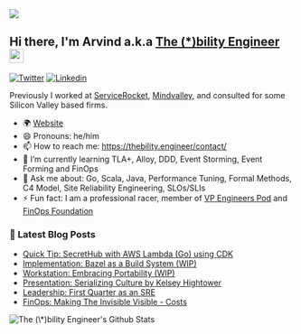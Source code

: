 <img src="https://thebility.engineer/images/about-me.jpg">

## Hi there, I'm Arvind a.k.a [The (\*)bility Engineer](https://thebility.engineer) <img src="https://media.giphy.com/media/hvRJCLFzcasrR4ia7z/giphy.gif" width="25px">

[![Twitter](https://img.shields.io/twitter/follow/rvine_naidu?style=social)](https://twitter.com/rvine_naidu)
[![Linkedin](https://img.shields.io/badge/-Arvind%20Naidu-blue?style=flat-square&logo=Linkedin&logoColor=white&link=https://www.linkedin.com/in/naiduarvind/)](https://www.linkedin.com/in/naiduarvind/)

Previously I worked at [ServiceRocket](https://servicerocket.com), [Mindvalley](https://mindvalley.com), and consulted for some Silicon Valley based firms.

- 🌍 [Website](https://thebility.engineer)
- 😄 Pronouns: he/him
- 📫 How to reach me: https://thebility.engineer/contact/
- 🌱 I’m currently learning TLA+, Alloy, DDD, Event Storming, Event Forming and FinOps
- 💬 Ask me about: Go, Scala, Java, Performance Tuning, Formal Methods, C4 Model, Site Reliability Engineering, SLOs/SLIs
- ⚡ Fun fact: I am a professional racer, member of [VP Engineers Pod](https://www.downleft.com/vpeng-leaders/) and [FinOps Foundation](https://www.finops.org/)

### 📝 Latest Blog Posts

<!-- BLOG:START -->
- [Quick Tip: SecretHub with AWS Lambda (Go) using CDK](https://thebility.engineer/posts/quick-tip-secrethub-with-aws-lambda-go-using-cdk/)
- [Implementation: Bazel as a Build System (WIP)](https://thebility.engineer/posts/implementation-bazel-as-build-system/)
- [Workstation: Embracing Portability (WIP)](https://thebility.engineer/posts/workstation-embracing-portability-wip/)
- [Presentation: Serializing Culture by Kelsey Hightower](https://thebility.engineer/posts/presentation-serializing-culture-into-continuous-delivery-by-kelsey-hightower/)
- [Leadership: First Quarter as an SRE](https://thebility.engineer/posts/first-quarter-as-an-sre/)
- [FinOps: Making The Invisible Visible - Costs](https://thebility.engineer/posts/making-the-invisible-visible-costs/)
<!-- BLOG:END -->

<img align="center" alt="The (\*)bility Engineer's Github Stats" src="https://github-readme-stats.vercel.app/api?username=naiduarvind&show_icons=true&hide_border=true" />

